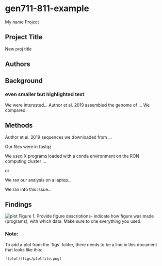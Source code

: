 # gen711-811-example

My name 
Project

## Project Title  

New proj title

## Authors  

## Background  

### even smaller but highlighted text
We were interested... Author et al. 2019 assembled the genome of ... We compared. 

## Methods

Author et al. 2019 sequences we downloaded from ... 

Our files were in fastqz

We used X programs loaded with a conda environment on the RON computing cluster ...

or

We ran our analysis on a laptop...

We ran into this issue...

## Findings

![plot](plots/fst_div.png)
Figure 1. Provide figure descriptions- indicate how figure was made (programs), with which data. Make sure to cite everything you used. 

### Note:
To add a plot from the 'figs' folder, there needs to be a line in this document that looks like this:
```
![plot](figs/plotfile.png)
```
